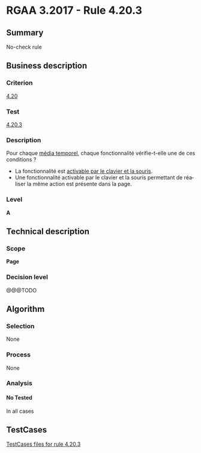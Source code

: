 # RGAA 3.2017 - Rule 4.20.3

## Summary
No-check rule


## Business description

### Criterion
[4.20](http://references.modernisation.gouv.fr/rgaa-accessibilite/criteres.html#crit-4-20)

### Test
[4.20.3](http://references.modernisation.gouv.fr/rgaa-accessibilite/criteres.html#test-4-20-3)

### Description
<div lang="fr">Pour chaque <a href="http://references.modernisation.gouv.fr/rgaa-accessibilite/glossaire.html#mdia-temporel-type-son-vido-et-synchronis">m&#xE9;dia temporel</a>, chaque fonctionnalit&#xE9; v&#xE9;rifie-t-elle une de ces conditions&nbsp;? <ul><li>La fonctionnalit&#xE9; est <a href="http://references.modernisation.gouv.fr/rgaa-accessibilite/glossaire.html#accessible-et-activable-par-le-clavier-et-la-souris">activable par le clavier et la souris</a>.</li> <li>Une fonctionnalit&#xE9; activable par le clavier et la souris permettant de r&#xE9;aliser la m&#xEA;me action est pr&#xE9;sente dans la page.</li> </ul></div>

### Level
**A**


## Technical description

### Scope
**Page**

### Decision level
@@@TODO


## Algorithm

### Selection
None

### Process
None

### Analysis

#### No Tested
In all cases


##  TestCases

[TestCases files for rule 4.20.3](https://github.com/Asqatasun/Asqatasun/tree/develop/rules/rules-rgaa3.2017/src/test/resources/testcases/rgaa32017/Rgaa32017Rule042003/)


